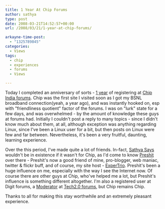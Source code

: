 ```yaml
---
title: 1 Year At Chip Forums
author: sathya
type: post
date: 2008-03-21T14:52:57+00:00
url: /2008/03/21/1-year-at-chip-forums/

arkayne-time-post:
  - "1325789845"
categories:
  - Views
tags:
  - chip
  - experiences
  - forums
  - Views

---
```

Today I completed an anniversary of sorts - [1 year][1] of registering at [Chip India forums][2]. Chip was the first site I visited soon as I got my BSNL broadband connection(yeah, a year ago), and was instantly hooked on, esp with "friendliness quotient" factor of the forums. I was on "lurk" state for a few days, and was overwhelmed - by the amount of knowledge these guys at forums had. Initially I couldn't post a reply to many topics - since I didn't know much about them, at all, although exception was anything regarding Linux, since I've been a Linux user for a bit, but then posts on Linux were few and far between. Nevertheless, it's been a very fruitful, daunting, learning experience.

Over the this period, I've made quite a lot of friends. In-fact, [Sathya Says][3] wouldn't be in existence if it wasn't for Chip, as I'd come to know [Preshit][4] over there - Preshit's now a good friend of mine, pro-blogger, web maniac, twitter & flickr buff, and of course, my site host - [ExperTrio][5]. Preshit's been a huge influence on me, especially with the way I see the Internet now. Of course there are other guys at Chip, who've helped me a lot, but Preshit's influence is something different altogether. I'm also a registered user at Digit forums, a [Moderator][6] at [Tech2.0 forums][7], but Chip remains Chip.

Thanks to all for making this stay worthwhile and an extremely pleasant experience.

 [1]: https://www.chip.in/forums/profile.php?mode=viewprofile&u=31003
 [2]: https://www.chip.in/forums/
 [3]: https://sathyasays.com/
 [4]: https://www.preshit.net/
 [5]: https://www.expertrio.com/
 [6]: https://www.tech2.com/forums/memberlist.php?mode=viewprofile&u=628
 [7]: https://www.tech2.com/forums
